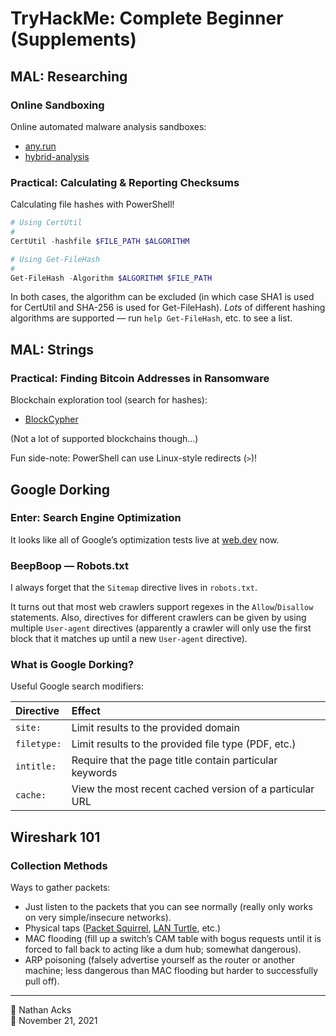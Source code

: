 # TryHackMe: Complete Beginner (Supplements)

## MAL: Researching

### Online Sandboxing

Online automated malware analysis sandboxes:

*   [any.run](https://any.run/)
*   [hybrid-analysis](https://hybrid-analysis.com/)

### Practical: Calculating & Reporting Checksums

Calculating file hashes with PowerShell!

```powershell
# Using CertUtil
#
CertUtil -hashfile $FILE_PATH $ALGORITHM

# Using Get-FileHash
#
Get-FileHash -Algorithm $ALGORITHM $FILE_PATH
```

In both cases, the algorithm can be excluded (in which case SHA1 is used for CertUtil and SHA-256 is used for Get-FileHash). *Lots* of different hashing algorithms are supported — run `help Get-FileHash`, etc. to see a list.

## MAL: Strings

### Practical: Finding Bitcoin Addresses in Ransomware

Blockchain exploration tool (search for hashes):

* [BlockCypher](https://live.blockcypher.com/)

(Not a lot of supported blockchains though…)

Fun side-note: PowerShell can use Linux-style redirects (`>`)!

## Google Dorking

### Enter: Search Engine Optimization

It looks like all of Google’s optimization tests live at [web.dev](https://web.dev/measure/) now.

### BeepBoop — Robots.txt

I always forget that the `Sitemap` directive lives in `robots.txt`.

It turns out that most web crawlers support regexes in the `Allow`/`Disallow` statements. Also, directives for different crawlers can be given by using multiple `User-agent` directives (apparently a crawler will only use the first block that it matches up until a new `User-agent` directive).

### What is Google Dorking?

Useful Google search modifiers:

| Directive   | Effect                                                  |
|:----------- |:------------------------------------------------------- |
| `site:`     | Limit results to the provided domain                    |
| `filetype:` | Limit results to the provided file type (PDF, etc.)     |
| `intitle:`  | Require that the page title contain particular keywords |
| `cache:`    | View the most recent cached version of a particular URL |

## Wireshark 101

### Collection Methods

Ways to gather packets:

* Just listen to the packets that you can see normally (really only works on very simple/insecure networks).
* Physical taps ([Packet Squirrel](https://hak5.org/products/packet-squirrel), [LAN Turtle](https://hak5.org/products/lan-turtle), etc.)
* MAC flooding (fill up a switch’s CAM table with bogus requests until it is forced to fall back to acting like a dum hub; somewhat dangerous).
* ARP poisoning (falsely advertise yourself as the router or another machine; less dangerous than MAC flooding but harder to successfully pull off).

- - - -

<span aria-hidden="true">👤</span> Nathan Acks  
<span aria-hidden="true">📅</span> November 21, 2021
